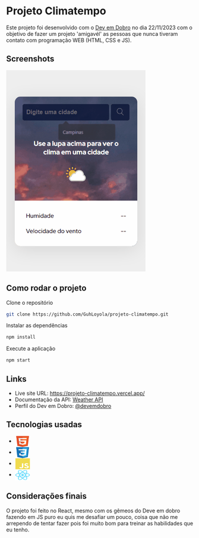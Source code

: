# Projeto Climatempo

Este projeto foi desenvolvido com o <a href="https://github.com/devemdobro">Dev em Dobro</a> no dia 22/11/2023 com o objetivo de fazer um projeto 'amigavél' as pessoas que nunca tiveram contato com programação WEB (HTML, CSS e JS).

## Screenshots

<img src="./docs/projetoClimatempo.gif" alt="git do projeto" />

## Como rodar o projeto

Clone o repositório
```bash
git clone https://github.com/GuhLoyola/projeto-climatempo.git
```

Instalar as dependências
```bash
npm install
```

Execute a aplicação
```bash
npm start
```
## Links

<ul>
  <li>Live site URL: <a href='https://projeto-climatempo.vercel.app/' target=_blank>https://projeto-climatempo.vercel.app/</a></li>
  <li>Documentação da API: <a href='https://www.weatherapi.com/' target=_blank>Weather API</a></li>
  <li>Perfil do Dev em Dobro: <a href='https://github.com/devemdobro' target+_blank'>@devemdobro</a></li>
</ul>

## Tecnologias usadas

<ul>
  <li><img align="center" alt="HTML" height="30" width="40" src="https://raw.githubusercontent.com/devicons/devicon/master/icons/html5/html5-original.svg"></li>
  <li><img align="center" alt="CSS" height="30" width="40" src="https://raw.githubusercontent.com/devicons/devicon/master/icons/css3/css3-original.svg"></li>
  <li><img align="center" alt="Js" height="30" width="40" src="https://raw.githubusercontent.com/devicons/devicon/master/icons/javascript/javascript-plain.svg"></li>
  <li><img align="center" alt="React Js" height="30" width="40" src="https://github.com/devicons/devicon/blob/master/icons/react/react-original.svg"></li>
</ul>

## Considerações finais

O projeto foi feito no React, mesmo com os gêmeos do Deve em dobro fazendo em JS puro eu quis me desafiar um pouco, coisa que não me arrependo de tentar fazer pois foi muito bom para treinar as habilidades que eu tenho.

